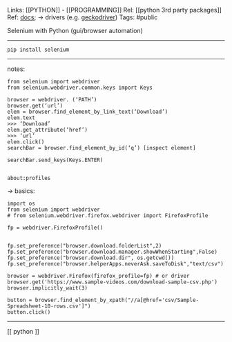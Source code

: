 Links: [[PYTHON]] - [[PROGRAMMING]]
Rel: [[python 3rd party packages]]
Ref: [docs](https://selenium-python.readthedocs.io/); -> drivers (e.g. [geckodriver](https://github.com/mozilla/geckodriver/releases))
Tags: #public 

Selenium with Python (gui/browser automation)

--- 
```pip install selenium```

--- 

notes:
```
from selenium import webdriver
from selenium.webdriver.common.keys import Keys

browser = webdriver. (‘PATH’)
browser.get(‘url’)
elem = browser.find_element_by_link_text(‘Download’)
elem.text
>>> ‘Download’
elem.get_attribute(‘href’)
>>> ‘url’
elem.click()
searchBar = browser.find_element_by_id(‘q’) [inspect element]

searchBar.send_keys(Keys.ENTER)


about:profiles
```

-> basics:
```
import os
from selenium import webdriver
# from selenium.webdriver.firefox.webdriver import FirefoxProfile

fp = webdriver.FirefoxProfile()


fp.set_preference("browser.download.folderList",2)
fp.set_preference("browser.download.manager.showWhenStarting",False)
fp.set_preference("browser.download.dir", os.getcwd())
fp.set_preference("browser.helperApps.neverAsk.saveToDisk","text/csv")

browser = webdriver.Firefox(firefox_profile=fp) # or driver 
browser.get('https://www.sample-videos.com/download-sample-csv.php')
browser.implicitly_wait(3)

button = browser.find_element_by_xpath("//a[@href='csv/Sample-Spreadsheet-10-rows.csv']")
button.click()

```







--- 

[[ python ]]